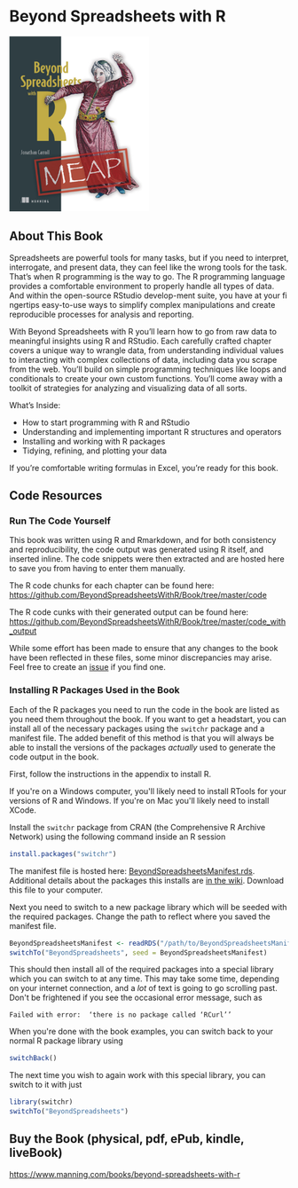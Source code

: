 # Beyond Spreadsheets with R

<!-- https://stackoverflow.com/a/42677655/4168169 -->
<!--
	git checkout --orphan assets
	git reset --hard
	cp /path/to/cat.png .
	git add .
	git commit -m 'Added cat picture'
	git push -u origin assets
	git rev-parse HEAD  # Print the SHA, which is needed below.
	Construct a "permalink" to this revision of the image, and wrap it in Markdown:
	
	![Cat](https://raw.githubusercontent.com/{user}/{repo}/{sha}/cat.png)
	
	e.g.
	
	![Cat](https://raw.githubusercontent.com/paulmelnikow/zsh-startup-timer/3923c60fc66d4223ccf063d169ccf2ff167b1270/cat.png)
	
	To always show the latest image on the assets branch, use assets in place of the sha:
	
	![Cat](https://raw.githubusercontent.com/{user}/{repo}/assets/cat.png)
-->
<img src="https://raw.githubusercontent.com/BeyondSpreadsheetsWithR/Book/7058e0b57c7c5e40459528e7bab13b7a7a40d391/Carroll-BSwithR-MEAP-HI.png" width = "50%" title = "MEAP Cover">

<br />

## About This Book

Spreadsheets are powerful tools for many tasks, but if you need to interpret,
interrogate, and present data, they can feel like the wrong tools for the task.
That’s when R programming is the way to go. The R programming language provides
a comfortable environment to properly handle all types of data. And within the
open-source RStudio develop-ment suite, you have at your fi ngertips easy-to-use
ways to simplify complex manipulations and create reproducible processes for
analysis and reporting.

With Beyond Spreadsheets with R you’ll learn how to go from raw data to
meaningful insights using R and RStudio. Each carefully crafted chapter covers a
unique way to wrangle data, from understanding individual values to interacting
with complex collections of data, including data you scrape from the web. You’ll
build on simple programming techniques like loops and conditionals to create
your own custom functions. You’ll come away with a toolkit of strategies for
analyzing and visualizing data of all sorts. 

What’s Inside: 

 - How to start programming with R and RStudio 
 - Understanding and implementing important R structures and operators
 - Installing and working with R packages
 - Tidying, refining, and plotting your data
 
If you’re comfortable writing formulas in Excel, you’re ready for this book.

## Code Resources

### Run The Code Yourself

This book was written using R and Rmarkdown, and for both consistency and 
reproducibility, the code output was generated using R itself, and inserted 
inline. The code snippets were then extracted and are hosted here to save you 
from having to enter them manually.

The R code chunks for each chapter can be found here: 
https://github.com/BeyondSpreadsheetsWithR/Book/tree/master/code

The R code cunks with their generated output can be found here: https://github.com/BeyondSpreadsheetsWithR/Book/tree/master/code_with_output

While some effort has been made to ensure that any changes to the book have been 
reflected in these files, some minor discrepancies may arise. Feel free to 
create an [issue](https://github.com/BeyondSpreadsheetsWithR/Book/issues/new) 
if you find one.

### Installing R Packages Used in the Book

Each of the R packages you need to run the code in the book are listed
as you need them throughout the book. If you want to get a headstart,
you can install all of the necessary packages using the `switchr`
package and a manifest file. The added benefit of this method is that
you will always be able to install the versions of the packages
_actually_ used to generate the code output in the book.

First, follow the instructions in the appendix to install R.

If you're on a Windows computer, you'll likely need to install RTools
for your versions of R and Windows. If you're on Mac you'll likely
need to install XCode.

Install the `switchr` package from CRAN (the Comprehensive R Archive
Network) using the following command inside an R session

```r
install.packages("switchr")
```

The manifest file is hosted here: <a
href="https://raw.githubusercontent.com/BeyondSpreadsheetsWithR/Book/assets/BeyondSpreadsheetsManifest.rds">BeyondSpreadsheetsManifest.rds</a>. Additional
details about the packages this installs are <a
href="https://github.com/BeyondSpreadsheetsWithR/Book/wiki/Reproducible-Package-Ecosystem">in
the wiki<a/>. Download this file to your computer.

Next you need to switch to a new package library which will be seeded
with the required packages. Change the path to reflect where you saved
the manifest file.

```r
BeyondSpreadsheetsManifest <- readRDS("/path/to/BeyondSpreadsheetsManifest.rds")
switchTo("BeyondSpreadsheets", seed = BeyondSpreadsheetsManifest)
```

This should then install all of the required packages into a special
library which you can switch to at any time. This may take some time,
depending on your internet connection, and a *lot* of text is going to
go scrolling past. Don't be frightened if you see the occasional error
message, such as

```
Failed with error:  ‘there is no package called ‘RCurl’’
```

When you're done with the book examples, you can switch back to your
normal R package library using

```r
switchBack()
```

The next time you wish to again work with this special library, you
can switch to it with just

```r
library(switchr)
switchTo("BeyondSpreadsheets")
```

## Buy the Book (physical, pdf, ePub, kindle, liveBook)

https://www.manning.com/books/beyond-spreadsheets-with-r